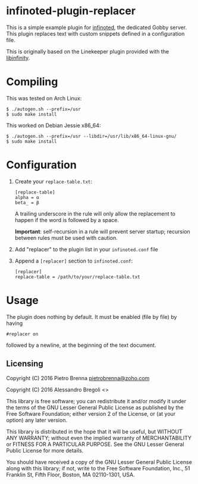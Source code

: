 # infinoted-plugin-replacer

This is a simple example plugin for
[infinoted](https://github.com/gobby/gobby/wiki/Dedicated-Server),
the dedicated Gobby server. This plugin replaces text with custom 
snippets defined in a configuration file.

This is originally based on the Linekeeper plugin provided with the 
[libinfinity](https://github.com/gobby/libinfinity/).

# Compiling 
This was tested on Arch Linux:
```
$ ./autogen.sh --prefix=/usr
$ sudo make install
```
This worked on Debian Jessie x86_64:
```
$ ./autogen.sh --prefix=/usr --libdir=/usr/lib/x86_64-linux-gnu/
$ sudo make install
```

# Configuration
1. Create your ``replace-table.txt``: 
   ```
   [replace-table]
   alpha = α
   beta_ = β
   ```
   A trailing underscore in the rule will only allow the replacement
   to happen if the word is followed by a space.
   
   **Important**: self-recursion in a rule will prevent server startup;
   recursion between rules must be used with caution.

2. Add "replacer" to the plugin list in your ``infinoted.conf`` file
3. Append a ``[replacer]`` section to ``infinoted.conf``:

   ```
   [replacer]
   replace-table = /path/to/your/replace-table.txt
   ```

# Usage
The plugin does nothing by default. It must be enabled (file by file) by 
having
```
#replacer on
```
followed by a newline, at the beginning of the text document.

## Licensing

Copyright (C) 2016 Pietro Brenna <pietrobrenna@zoho.com>

Copyright (C) 2016 Alessandro Bregoli <>

This library is free software; you can redistribute it and/or
modify it under the terms of the GNU Lesser General Public
License as published by the Free Software Foundation; either
version 2 of the License, or (at your option) any later version.

This library is distributed in the hope that it will be useful,
but WITHOUT ANY WARRANTY; without even the implied warranty of
MERCHANTABILITY or FITNESS FOR A PARTICULAR PURPOSE.  See the GNU
Lesser General Public License for more details.

You should have received a copy of the GNU Lesser General Public
License along with this library; if not, write to the Free
Software Foundation, Inc., 51 Franklin St, Fifth Floor, Boston,
MA 02110-1301, USA.
